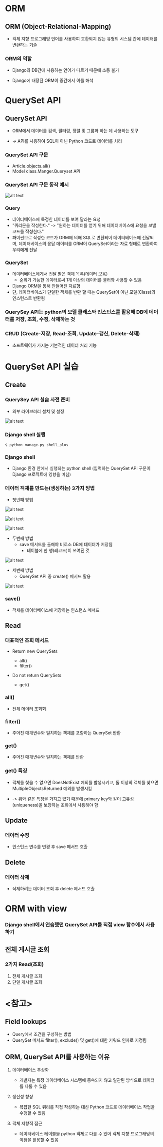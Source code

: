 # ORM

## ORM (Object-Relational-Mapping)

- 객체 지향 프로그래밍 언어를 사용하여 호환되지 않는 유형의 시스템 간에 데이터를 변환하는 기술

### ORM의 역할

- Django와 DB간에 사용하는 언어가 다르기 때문에 소통 불가

- Django에 내장된 ORM이 중간에서 이를 해석

# QuerySet API

## QuerySet API

- ORM에서 데이터를 검색, 필터링, 정렬 및 그룹화 하는 데 사용하는 도구

- -> API를 사용하여 SQL이 아닌 Python 코드로 데이터를 처리

### QuerySet API 구문

- Article.objects.all()
- Model class.Manger.Queryset API

### QuerySet API 구문 동작 예시

![alt text](image.png)

### Query

- 데이터베이스에 특정한 데이터를 보여 달라는 요청
- "쿼리문을 작성한다."
  -> "원하는 데이터를 얻기 위해 데이터베이스에 요청을 보낼 코드를 작성한다."
- 파이썬으로 작성한 코드가 ORM에 의해 SQL로 변환되어 데이터베이스에 전달되며, 데이터베이스의 응답 데이터를 ORM이 QuerySet이라는 자료 형태로 변환하여 우리에게 전달

### QuerySet

- 데이터베이스에게서 전달 받은 객체 목록(데이터 모음)
  - 순회가 가능한 데이터로써 1개 이상의 데이터를 불러와 사용할 수 있음
- Django ORM을 통해 만들어진 자료형
- 단, 데이터베이스가 단일한 객체를 반환 할 때는 QuerySet이 아닌 모델(Class)의 인스턴스로 반환됨

### QuerySey API는 python의 모델 클래스와 인스턴스를 활용해 DB에 데이터를 저장, 조회, 수정, 삭제하는 것

### CRUD (Create-저장, Read-조회, Update-갱신, Delete-삭제)

- 소프트웨어가 가지는 기본적인 데이터 처리 기능

# QuerySet API 실습

## Create

### QuerySey API 실습 사전 준비

- 외부 라이브러리 설치 및 설정

![alt text](image-1.png)

### Django shell 실행

```
$ python manage.py shell_plus
```

### Django shell

- Django 환경 안에서 실행되는 python shell (입력하는 QuerySet API 구문이 Django 프로젝트에 영향을 미침)

### 데이터 객체를 만드는(생성하는) 3가지 방법

- 첫번째 방법

![alt text](image-2.png)

![alt text](image-3.png)

![alt text](image-4.png)

- 두번째 방법
  - save 메서드를 출해야 비로소 DB에 데이터가 저장됨
    - 테이블에 한 행(레코드)이 쓰여진 것

![alt text](image-5.png)

- 세번째 방법
  - QuerySet API 중 create() 메서드 활용

![alt text](image-6.png)

### save()

- 객체를 데이터베이스에 저장하는 인스턴스 메서드

## Read

### 대표적인 조회 메서드

- Return new QuerySets

  - all()
  - filter()

- Do not return QuerySets
  - get()

### all()

- 전체 데이터 조회회

### filter()

- 주어진 매개변수와 일치하는 객체를 포함하는 QuerySet 반환

### get()

- 주어진 매개변수와 일치하는 객체를 반환

### get() 특징

- 객체를 찾을 수 없으면 DoesNotExist 예외를 발생시키고, 둘 이상의 객체를 찾으면 MultipleObjectsReturned 예외를 발생시킴

- -> 위와 같은 특징을 가지고 있기 때문에 primary key와 같이 고유성(uniqueness)을 보장하는 조회에서 사용해야 함

## Update

### 데이터 수정

- 인스턴스 변수를 변경 후 save 메서드 호출

## Delete

### 데이터 삭제

- 삭제하려는 데이터 조회 후 delete 메서드 호출

# ORM with view

### Django shell에서 연습했던 QuerySet API를 직접 view 함수에서 사용하기

## 전체 게시글 조회

### 2가지 Read(조회)

1. 전체 게시글 조회
2. 단일 게시글 조회

# <참고>

## Field lookups

- Query에서 조건을 구성하는 방법
- QuerySet 메서드 filter(), exclude() 및 get()에 대한 키워드 인자로 지정됨

## ORM, QuerySet API를 사용하는 이유

1. 데이터베이스 추상화

   - 개발자는 특정 데이터베이스 시스템에 종속되지 않고 일관된 방식으로 데이터를 다룰 수 있음

2. 생산성 향상

   - 복잡한 SQL 쿼리를 직접 작성하는 대신 Python 코드로 데이터베이스 작업을 수행할 수 있음

3. 객체 지향적 접근
   - 데이터베이스 테이블을 python 객체로 다룰 수 있어 객체 지향 프로그래밍의 이점을 활용할 수 있음
